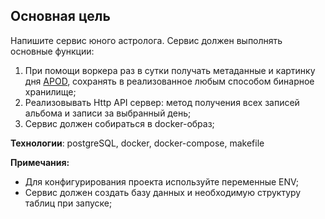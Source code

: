 ## Основная цель

Напишите сервис юного астролога. 
Сервис должен выполнять основные функции:
1) При помощи воркера раз в сутки получать метаданные и картинку дня [APOD](https://api.nasa.gov/), сохранять в реализованное любым способом бинарное хранилище;
2) Реализовывать Http API сервер: метод получения всех записей альбома и записи за выбранный день;
3) Сервис должен собираться в docker-образ;

**Технологии**: postgreSQL, docker, docker-compose, makefile

**Примечания:**
- Для конфигурирования проекта используйте переменные ENV;
- Сервис должен создать базу данных и необходимую структуру таблиц при запуске;
